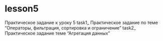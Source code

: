 # lesson5
Практическое задание к уроку 5
task1_ Практическое задание по теме “Операторы, фильтрация, сортировка и ограничение”
task2_ Практическое задание теме “Агрегация данных”

